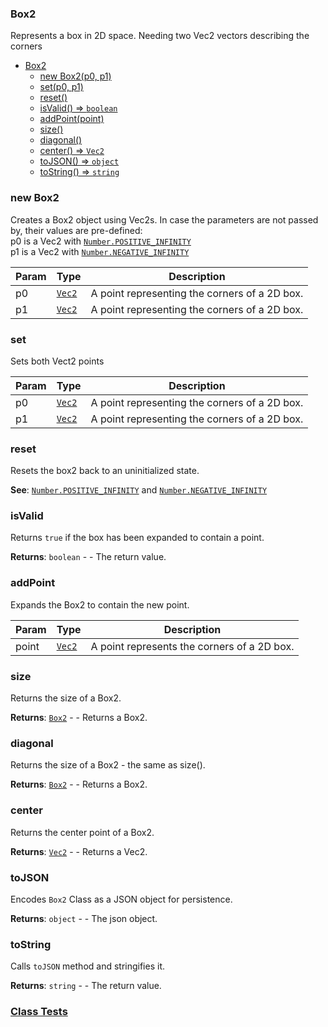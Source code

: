 <a name="Box2"></a>

### Box2
Represents a box in 2D space. Needing two Vec2 vectors describing the corners



* [Box2](#Box2)
    * [new Box2(p0, p1)](#new-Box2)
    * [set(p0, p1)](#set)
    * [reset()](#reset)
    * [isValid() ⇒ <code>boolean</code>](#isValid)
    * [addPoint(point)](#addPoint)
    * [size()](#size)
    * [diagonal()](#diagonal)
    * [center() ⇒ <code>Vec2</code>](#center)
    * [toJSON() ⇒ <code>object</code>](#toJSON)
    * [toString() ⇒ <code>string</code>](#toString)

<a name="new_Box2_new"></a>

### new Box2
Creates a Box2 object using Vec2s.
In case the parameters are not passed by, their values are pre-defined:
<br>
p0 is a Vec2 with [`Number.POSITIVE_INFINITY`](https://developer.mozilla.org/en-US/docs/Web/JavaScript/Reference/Global_Objects/Number/POSITIVE_INFINITY)
<br>
p1 is a Vec2 with [`Number.NEGATIVE_INFINITY`](https://developer.mozilla.org/en-US/docs/Web/JavaScript/Reference/Global_Objects/Number/NEGATIVE_INFINITY)


| Param | Type | Description |
| --- | --- | --- |
| p0 | <code>[Vec2](api/Math/Vec2.md)</code> | A point representing the corners of a 2D box. |
| p1 | <code>[Vec2](api/Math/Vec2.md)</code> | A point representing the corners of a 2D box. |

<a name="Box2+set"></a>

### set
Sets both Vect2 points



| Param | Type | Description |
| --- | --- | --- |
| p0 | <code>[Vec2](api/Math/Vec2.md)</code> | A point representing the corners of a 2D box. |
| p1 | <code>[Vec2](api/Math/Vec2.md)</code> | A point representing the corners of a 2D box. |

<a name="Box2+reset"></a>

### reset
Resets the box2 back to an uninitialized state.


**See**: [`Number.POSITIVE_INFINITY`](https://developer.mozilla.org/en-US/docs/Web/JavaScript/Reference/Global_Objects/Number/POSITIVE_INFINITY)
and [`Number.NEGATIVE_INFINITY`](https://developer.mozilla.org/en-US/docs/Web/JavaScript/Reference/Global_Objects/Number/NEGATIVE_INFINITY)  
<a name="Box2+isValid"></a>

### isValid
Returns `true` if the box has been expanded to contain a point.


**Returns**: <code>boolean</code> - - The return value.  
<a name="Box2+addPoint"></a>

### addPoint
Expands the Box2 to contain the new point.



| Param | Type | Description |
| --- | --- | --- |
| point | <code>[Vec2](api/Math/Vec2.md)</code> | A point represents the corners of a 2D box. |

<a name="Box2+size"></a>

### size
Returns the size of a Box2.


**Returns**: [<code>Box2</code>](#Box2) - - Returns a Box2.  
<a name="Box2+diagonal"></a>

### diagonal
Returns the size of a Box2 - the same as size().


**Returns**: [<code>Box2</code>](#Box2) - - Returns a Box2.  
<a name="Box2+center"></a>

### center
Returns the center point of a Box2.


**Returns**: <code>[Vec2](api/Math/Vec2.md)</code> - - Returns a Vec2.  
<a name="Box2+toJSON"></a>

### toJSON
Encodes `Box2` Class as a JSON object for persistence.


**Returns**: <code>object</code> - - The json object.  
<a name="Box2+toString"></a>

### toString
Calls `toJSON` method and stringifies it.


**Returns**: <code>string</code> - - The return value.  


### [Class Tests](api/Math/Box2.test)